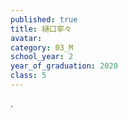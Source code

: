 ```yaml
---
published: true
title: 樋口寧々
avatar: 　
category: 03_M
school_year: 2
year_of_graduation: 2020
class: 5
---
```

.
